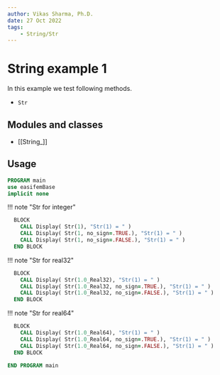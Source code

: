```yaml
---
author: Vikas Sharma, Ph.D.
date: 27 Oct 2022
tags:
    - String/Str
---
```


# String example 1

In this example we test following methods.

- `Str`

## Modules and classes

- [[String_]]

## Usage

```fortran
PROGRAM main
use easifemBase
implicit none
```

!!! note "Str for integer"

```fortran
  BLOCK
    CALL Display( Str(1), "Str(1) = " )
    CALL Display( Str(1, no_sign=.TRUE.), "Str(1) = " )
    CALL Display( Str(1, no_sign=.FALSE.), "Str(1) = " )
  END BLOCK
```

!!! note "Str for real32"

```fortran
  BLOCK
    CALL Display( Str(1.0_Real32), "Str(1) = " )
    CALL Display( Str(1.0_Real32, no_sign=.TRUE.), "Str(1) = " )
    CALL Display( Str(1.0_Real32, no_sign=.FALSE.), "Str(1) = " )
  END BLOCK
```

!!! note "Str for real64"

```fortran
  BLOCK
    CALL Display( Str(1.0_Real64), "Str(1) = " )
    CALL Display( Str(1.0_Real64, no_sign=.TRUE.), "Str(1) = " )
    CALL Display( Str(1.0_Real64, no_sign=.FALSE.), "Str(1) = " )
  END BLOCK
```

```fortran
END PROGRAM main
```
